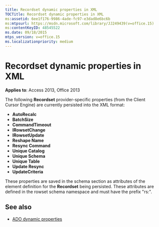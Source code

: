 ```yaml
---
title: Recordset dynamic properties in XML
TOCTitle: Recordset dynamic properties in XML
ms:assetid: 6ee1f176-9986-4ade-fc97-e3dad8e6bc6b
ms:mtpsurl: https://msdn.microsoft.com/library/JJ249439(v=office.15)
ms:contentKeyID: 48545522
ms.date: 09/18/2015
mtps_version: v=office.15
ms.localizationpriority: medium
---
```


# Recordset dynamic properties in XML

**Applies to**: Access 2013, Office 2013

The following **Recordset** provider-specific properties (from the Client Cursor Engine) are currently persisted into the XML format:

- **AutoRecalc**
- **BatchSize**
- **CommandTimeout**
- **IRowsetChange**
- **IRowsetUpdate**
- **Reshape Name**
- **Resync Command**
- **Unique Catalog**
- **Unique Schema**
- **Unique Table**
- **Update Resync**
- **UpdateCriteria**


These properties are saved in the schema section as attributes of the element definition for the **Recordset** being persisted. These attributes are defined in the rowset schema namespace and must have the prefix "rs:".

## See also

- [ADO dynamic properties](ado-dynamic-properties.md)

